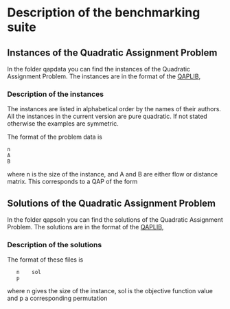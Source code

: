 # Description of the benchmarking suite

## Instances of the Quadratic Assignment Problem

In the folder qapdata you can find the instances of the Quadratic Assignment Problem. The instances are in the format of the [QAPLIB](https://www.opt.math.tugraz.at/qaplib/),

### Description of the instances

The instances are listed in alphabetical order by the names of their authors. All the instances in the current version are pure quadratic. If not stated otherwise the examples are symmetric.

The format of the problem data is

    n
    A
    B

where n is the size of the instance, and A and B are either flow or distance matrix. This corresponds to a QAP of the form

## Solutions of the Quadratic Assignment Problem

In the folder qapsoln you can find the solutions of the Quadratic Assignment Problem. The solutions are in the format of the [QAPLIB](https://www.opt.math.tugraz.at/qaplib/),

### Description of the solutions

The format of these files is

       n    sol
       p

where n gives the size of the instance, sol is the objective function value and p a corresponding permutation
